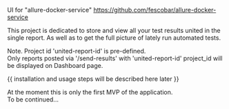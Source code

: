 UI for "allure-docker-service"
https://github.com/fescobar/allure-docker-service

This project is dedicated to store and view all your test results united in the single report. 
As well as to get the full picture of lately run automated tests.

Note. Project id 'united-report-id' is pre-defined. <br>
Only reports posted via '/send-results' with 'united-report-id' project_id will be displayed on Dashboard page. 


{{ installation and usage steps will be described here later }}

At the moment this is only the first MVP of the application. <br>
To be continued...